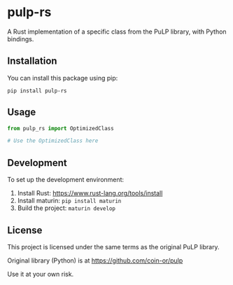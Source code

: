 # pulp-rs

A Rust implementation of a specific class from the PuLP library, with Python bindings.

## Installation

You can install this package using pip:

```
pip install pulp-rs
```

## Usage

```python
from pulp_rs import OptimizedClass

# Use the OptimizedClass here
```

## Development

To set up the development environment:

1. Install Rust: https://www.rust-lang.org/tools/install
2. Install maturin: `pip install maturin`
3. Build the project: `maturin develop`

## License

This project is licensed under the same terms as the original PuLP library.

Original library (Python) is at https://github.com/coin-or/pulp

Use it at your own risk.
